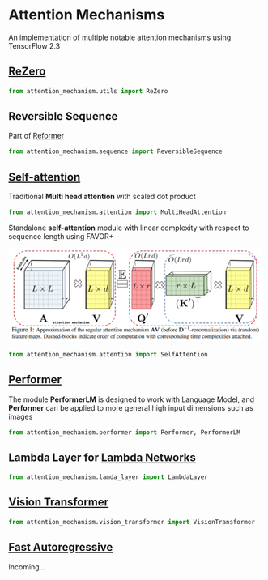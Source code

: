 # Attention Mechanisms

An implementation of multiple notable attention mechanisms using TensorFlow 2.3

## [ReZero](https://arxiv.org/pdf/2003.04887.pdf)
```python
from attention_mechanism.utils import ReZero
```

## Reversible Sequence
Part of [Reformer](https://arxiv.org/pdf/2001.04451.pdf)
```python
from attention_mechanism.sequence import ReversibleSequence
```

## [Self-attention](https://papers.nips.cc/paper/7181-attention-is-all-you-need.pdf)
Traditional **Multi head attention** with scaled dot product
```python
from attention_mechanism.attention import MultiHeadAttention
```

Standalone **self-attention** module with linear complexity with respect to sequence length using FAVOR+

<img src="./images/favor+.png" width="500px"></img>

```python
from attention_mechanism.attention import SelfAttention
```

## [Performer](https://arxiv.org/pdf/2009.14794v1.pdf)
The module **PerformerLM** is designed to work with Language Model, and **Performer** can be applied to more general high input dimensions such as images
```python
from attention_mechanism.performer import Performer, PerformerLM
```

## Lambda Layer for [Lambda Networks](https://openreview.net/pdf?id=xTJEN-ggl1b)
```python
from attention_mechanism.lamda_layer import LambdaLayer
```

## [Vision Transformer](https://openreview.net/pdf?id=xTJEN-ggl1b)
```python
from attention_mechanism.vision_transformer import VisionTransformer
```

## [Fast Autoregressive](https://arxiv.org/pdf/2006.16236.pdf)
Incoming...